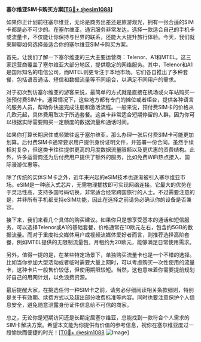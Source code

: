 **塞尔维亚SIM卡购买方案[[TG💪+ @esim1088](https://t.me/s/esim1088)]**

如果你正计划前往塞尔维亚，无论是商务出差还是旅游观光，拥有一张合适的SIM卡都是必不可少的。在塞尔维亚，通讯服务非常发达，选择一款适合自己的手机卡或流量卡，不仅能让你保持与世界的联系，还能大大提升旅行体验。今天，我们就来聊聊如何选择最适合你的塞尔维亚SIM卡购买方案。

首先，让我们了解一下塞尔维亚的三大主要运营商：Telenor、A1和MTEL。这三家运营商覆盖了塞尔维亚大部分地区，提供稳定的网络服务。其中，Telenor和A1是国际知名的电信公司，而MTEL则更专注于本地市场。它们各自推出了多种套餐，包括语音通话、短信和数据流量等不同组合，以满足不同用户的需求。

对于初次到访塞尔维亚的游客来说，最简单的方式就是直接在机场或火车站购买一张预付费SIM卡。通常情况下，这些地方都有专门的摊位或者柜台，提供各种语言的服务人员，帮助你快速完成注册和激活流程。一般来说，预付费SIM卡的价格从几欧元起，具体费用取决于所选套餐。这类卡非常适合短期停留的人群，因为你可以根据实际需要购买一定额度的数据流量和通话时间。

如果你打算长期居住或频繁往返于塞尔维亚，那么办理一张后付费SIM卡可能更加划算。后付费SIM卡通常要求用户提供身份证明文件，并签署一份合同。虽然手续相对复杂，但这类卡往往提供更高的月度数据流量限额以及更优惠的资费结构。此外，许多运营商还为后付费用户提供了额外的服务，比如免费WiFi热点接入、国际漫游优惠等。

除了传统的实体SIM卡之外，近年来兴起的eSIM技术也逐渐被引入塞尔维亚市场。eSIM是一种嵌入式芯片，无需物理插拔即可实现网络连接。它最大的优势在于灵活性高，支持多国号码切换，非常适合经常跨国旅行的人士。不过需要注意的是，并非所有手机都支持eSIM功能，因此在选择之前请务必确认你的设备是否兼容。

接下来，我们来看几个具体的购买建议。如果你只是想享受基本的通话和短信服务，可以选择Telenor或A1的基础套餐，价格通常在10欧元左右，包含约5GB的数据流量。而对于重度社交媒体用户或视频流媒体爱好者而言，则推荐选择高阶套餐，例如MTEL提供的无限制流量包，月租约为20欧元，能够满足日常使用需求。

另外，值得一提的是，在某些特定场景下，单独购买流量卡也是一个不错的选择。比如当你参加大型活动或者临时需要大量上网时，可以考虑购买一次性使用的流量卡，这种卡片一般售价较低，但使用期限较短。当然，这也意味着你需要提前规划好自己的用网计划，以免浪费资源。

最后提醒大家，在挑选任何一种SIM卡之前，请务必仔细阅读相关条款细则，特别是关于有效期、续费方式以及超出部分收费标准等内容。同时也要注意保护个人信息安全，避免随意泄露身份证件信息给不可信的商家。

总之，无论你是短期访问还是长期定居塞尔维亚，总能找到一款符合个人需求的SIM卡解决方案。希望本文能为你提供有价值的参考信息，祝你在塞尔维亚度过一段愉快而便捷的时光！[[TG💪+ @esim1088](https://t.me/s/esim1088) ![Image](https://i.postimg.cc/4NQfJmqS/Snipaste-2025-05-13-00-14-12.png)]